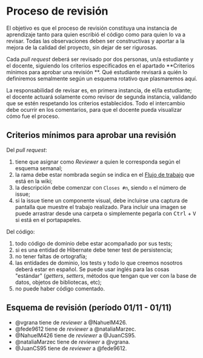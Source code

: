 # Proceso de revisión

El objetivo es que el proceso de revisión constituya una instancia de aprendizaje tanto para quien escribió el código como para quien lo va a revisar. Todas las observaciones deben ser constructivas y aportar a la mejora de la calidad del proyecto, sin dejar de ser rigurosas.

Cada _pull request_ deberá ser revisado por dos personas, un/a estudiante y el docente, siguiendo los criterios especificados en el apartado **Criterios mínimos para aprobar una revisión
**. Qué estudiante revisará a quién lo definiremos semalmente según un esquema rotativo que plasmaremos aquí.

La responsabilidad de revisar es, en primera instancia, de el/la estudiante; el docente actuará solamente como revisor de segunda instancia, validando que se estén respetando los criterios establecidos. Todo el intercambio debe ocurrir en los comentarios, para que el docente pueda visualizar cómo fue el proceso.

## Criterios mínimos para aprobar una revisión

Del _pull request_:
  1. tiene que asignar como _Reviewer_ a quien le corresponda según el esquema semanal;
  1. la rama debe estar nombrada según se indica en el [Flujo de trabajo](https://github.com/ingsw-sarmiento/libro-matriz-digital/wiki#flujo-de-trabajo) que está en la wiki;
  1. la descripción debe comenzar con `Closes #n`, siendo `n` el número de issue;
  1. si la issue tiene un componente visual, debe incluirse una captura de pantalla que muestre el trabajo realizado. Para incluir una imagen se puede arrastrar desde una carpeta o simplemente pegarla con <kbd>Ctrl</kbd> + <kbd>V</kbd> si está en el portapapeles.

Del código:
  1. todo código de dominio debe estar acompañado por sus tests;
  1. si es una entidad de Hibernate debe tener test de persistencia;
  1. no tener faltas de ortografía;
  1. las entidades de dominio, los tests y todo lo que creemos nosotros deberá estar en español. Se puede usar inglés para las cosas "estándar" (_getters_, _setters_, métodos que tengan que ver con la base de datos, objetos de bibliotecas, etc);
  1. no puede haber código comentado.

## Esquema de revisión (período 01/11 - 01/11)

* @vgrana tiene de _reviewer_ a @NahuelM426.
* @fede9612 tiene de _reviewer_ a @nataliaMarzec.
* @NahuelM426 tiene de _reviewer_ a @JuanCS95.
* @nataliaMarzec tiene de _reviewer_ a @vgrana.
* @JuanCS95 tiene de _reviewer_ a
@fede9612.
